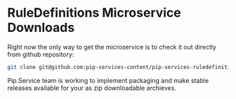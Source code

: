 # RuleDefinitions Microservice Downloads

Right now the only way to get the microservice is to check it out directly from github repository:

```bash
git clone git@github.com:pip-services-content/pip-services-ruledefinitions-node.git
```

Pip.Service team is working to implement packaging and make stable releases available for your 
as zip downloadable archieves.